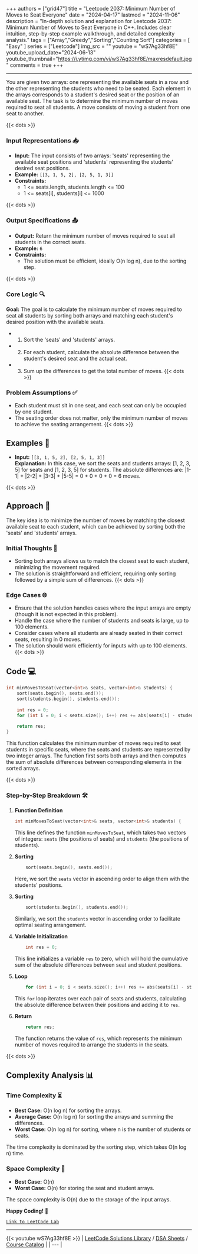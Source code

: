 
+++
authors = ["grid47"]
title = "Leetcode 2037: Minimum Number of Moves to Seat Everyone"
date = "2024-04-17"
lastmod = "2024-11-06"
description = "In-depth solution and explanation for Leetcode 2037: Minimum Number of Moves to Seat Everyone in C++. Includes clear intuition, step-by-step example walkthrough, and detailed complexity analysis."
tags = ["Array","Greedy","Sorting","Counting Sort"]
categories = [
    "Easy"
]
series = ["Leetcode"]
img_src = ""
youtube = "wS7Ag33hf8E"
youtube_upload_date="2024-06-13"
youtube_thumbnail="https://i.ytimg.com/vi/wS7Ag33hf8E/maxresdefault.jpg"
comments = true
+++



---
You are given two arrays: one representing the available seats in a row and the other representing the students who need to be seated. Each element in the arrays corresponds to a student's desired seat or the position of an available seat. The task is to determine the minimum number of moves required to seat all students. A move consists of moving a student from one seat to another.
<!--more-->
{{< dots >}}
### Input Representations 📥
- **Input:** The input consists of two arrays: 'seats' representing the available seat positions and 'students' representing the students' desired seat positions.
- **Example:** `[[3, 1, 5, 2], [2, 5, 1, 3]]`
- **Constraints:**
	- 1 <= seats.length, students.length <= 100
	- 1 <= seats[i], students[i] <= 1000

{{< dots >}}
### Output Specifications 📤
- **Output:** Return the minimum number of moves required to seat all students in the correct seats.
- **Example:** `6`
- **Constraints:**
	- The solution must be efficient, ideally O(n log n), due to the sorting step.

{{< dots >}}
### Core Logic 🔍
**Goal:** The goal is to calculate the minimum number of moves required to seat all students by sorting both arrays and matching each student's desired position with the available seats.

- 1. Sort the 'seats' and 'students' arrays.
- 2. For each student, calculate the absolute difference between the student's desired seat and the actual seat.
- 3. Sum up the differences to get the total number of moves.
{{< dots >}}
### Problem Assumptions ✅
- Each student must sit in one seat, and each seat can only be occupied by one student.
- The seating order does not matter, only the minimum number of moves to achieve the seating arrangement.
{{< dots >}}
## Examples 🧩
- **Input:** `[[3, 1, 5, 2], [2, 5, 1, 3]]`  \
  **Explanation:** In this case, we sort the seats and students arrays: [1, 2, 3, 5] for seats and [1, 2, 3, 5] for students. The absolute differences are: |1-1| + |2-2| + |3-3| + |5-5| = 0 + 0 + 0 + 0 = 6 moves.

{{< dots >}}
## Approach 🚀
The key idea is to minimize the number of moves by matching the closest available seat to each student, which can be achieved by sorting both the 'seats' and 'students' arrays.

### Initial Thoughts 💭
- Sorting both arrays allows us to match the closest seat to each student, minimizing the movement required.
- The solution is straightforward and efficient, requiring only sorting followed by a simple sum of differences.
{{< dots >}}
### Edge Cases 🌐
- Ensure that the solution handles cases where the input arrays are empty (though it is not expected in this problem).
- Handle the case where the number of students and seats is large, up to 100 elements.
- Consider cases where all students are already seated in their correct seats, resulting in 0 moves.
- The solution should work efficiently for inputs with up to 100 elements.
{{< dots >}}
## Code 💻
```cpp
int minMovesToSeat(vector<int>& seats, vector<int>& students) {
    sort(seats.begin(), seats.end());
    sort(students.begin(), students.end());
    
    int res = 0;
    for (int i = 0; i < seats.size(); i++) res += abs(seats[i] - students[i]);
    
    return res;
}
```

This function calculates the minimum number of moves required to seat students in specific seats, where the seats and students are represented by two integer arrays. The function first sorts both arrays and then computes the sum of absolute differences between corresponding elements in the sorted arrays.

{{< dots >}}
### Step-by-Step Breakdown 🛠️
1. **Function Definition**
	```cpp
	int minMovesToSeat(vector<int>& seats, vector<int>& students) {
	```
	This line defines the function `minMovesToSeat`, which takes two vectors of integers: `seats` (the positions of seats) and `students` (the positions of students).

2. **Sorting**
	```cpp
	    sort(seats.begin(), seats.end());
	```
	Here, we sort the `seats` vector in ascending order to align them with the students' positions.

3. **Sorting**
	```cpp
	    sort(students.begin(), students.end());
	```
	Similarly, we sort the `students` vector in ascending order to facilitate optimal seating arrangement.

4. **Variable Initialization**
	```cpp
	    int res = 0;
	```
	This line initializes a variable `res` to zero, which will hold the cumulative sum of the absolute differences between seat and student positions.

5. **Loop**
	```cpp
	    for (int i = 0; i < seats.size(); i++) res += abs(seats[i] - students[i]);
	```
	This `for` loop iterates over each pair of seats and students, calculating the absolute difference between their positions and adding it to `res`.

6. **Return**
	```cpp
	    return res;
	```
	The function returns the value of `res`, which represents the minimum number of moves required to arrange the students in the seats.

{{< dots >}}
## Complexity Analysis 📊
### Time Complexity ⏳
- **Best Case:** O(n log n) for sorting the arrays.
- **Average Case:** O(n log n) for sorting the arrays and summing the differences.
- **Worst Case:** O(n log n) for sorting, where n is the number of students or seats.

The time complexity is dominated by the sorting step, which takes O(n log n) time.

### Space Complexity 💾
- **Best Case:** O(n)
- **Worst Case:** O(n) for storing the seat and student arrays.

The space complexity is O(n) due to the storage of the input arrays.

**Happy Coding! 🎉**


[`Link to LeetCode Lab`](https://leetcode.com/problems/minimum-number-of-moves-to-seat-everyone/description/)

---
{{< youtube wS7Ag33hf8E >}}
| [LeetCode Solutions Library](https://grid47.xyz/leetcode/) / [DSA Sheets](https://grid47.xyz/sheets/) / [Course Catalog](https://grid47.xyz/courses/) |
| --- |
